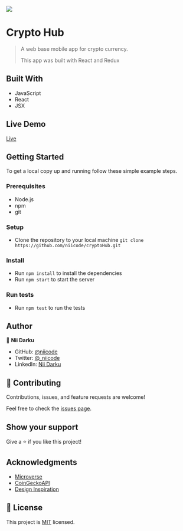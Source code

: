 ![](https://img.shields.io/badge/crypto-hub-pink.svg)

# Crypto Hub

> A web base mobile app for crypto currency.
> 
> This app was built with React and Redux


## Built With

- JavaScript
- React
- JSX

## Live Demo

[Live](soon)


## Getting Started

To get a local copy up and running follow these simple example steps.

### Prerequisites
- Node.js
- npm
- git

### Setup
- Clone the repository to your local machine `git clone https://github.com/niicode/cryptoHub.git`

### Install
- Run `npm install` to install the dependencies
- Run `npm start` to start the server

### Run tests
- Run `npm test` to run the tests

## Author

👤 **Nii Darku**

- GitHub: [@niicode](https://github.com/_niicode)
- Twitter: [@_niicode](https://twitter.com/_niicode)
- LinkedIn: [Nii Darku](https://linkedin.com/nii-darku-dodoo-082018148/)

## 🤝 Contributing

Contributions, issues, and feature requests are welcome!

Feel free to check the [issues page](../../issues/).

## Show your support

Give a ⭐️ if you like this project!

## Acknowledgments
- [Microverse](https://www.microverse.org/)
- [CoinGeckoAPI](https://www.coingecko.com/en/api)
- [Design Inspiration](https://www.behance.net/gallery/31579789/Ballhead-App-(Free-PSDs))

## 📝 License

This project is [MIT](./MIT.md) licensed.
